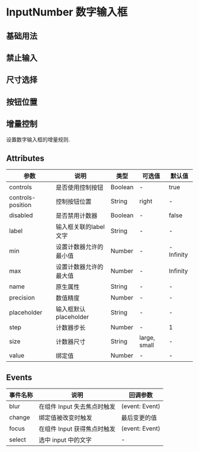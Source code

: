 # InputNumber 数字输入框

## 基础用法

<m-input-number />

## 禁止输入

<m-input-number-disable />

## 尺寸选择

<m-input-number-size />

## 按钮位置

<m-input-number-position />

## 增量控制

设置数字输入框的增量规则.

<m-input-number-rule />


## Attributes
| 参数      | 说明          | 类型      | 可选值                           | 默认值  |
|----------|-------------- |----------|--------------------------------  |-------- |
| controls | 是否使用控制按钮        | Boolean | - | true |
| controls-position | 控制按钮位置 | String | right | - |
| disabled | 是否禁用计数器        | Boolean | - | false |
| label | 输入框关联的label文字 | String | - | - |
| min      | 设置计数器允许的最小值 | Number | - | -Infinity |
| max      | 设置计数器允许的最大值 | Number | - | Infinity |
| name | 原生属性 | String | - | - |
| precision| 数值精度             | Number   | - | - |
| placeholder | 输入框默认 placeholder | String | - | - |
| step     | 计数器步长           | Number   | - | 1 |
| size     | 计数器尺寸           | String   | large, small | - |
| value    | 绑定值         | Number | - | - |

## Events
| 事件名称 | 说明 | 回调参数 |
|---------|--------|---------|
| blur | 在组件 Input 失去焦点时触发 | (event: Event) |
| change | 绑定值被改变时触发 | 最后变更的值 |
| focus | 在组件 Input 获得焦点时触发 | (event: Event) |
| select | 选中 input 中的文字 | - |
